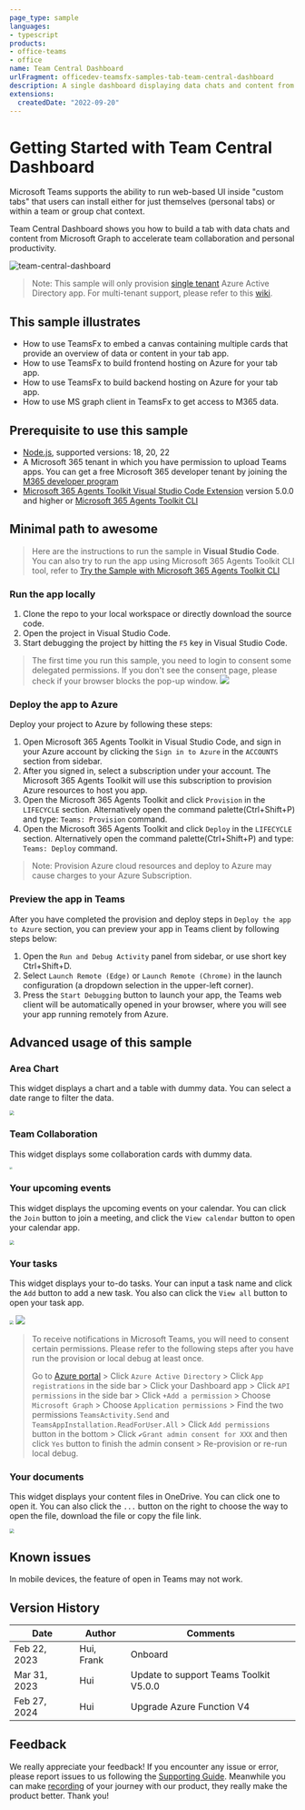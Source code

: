 ```yaml
---
page_type: sample
languages:
- typescript
products:
- office-teams
- office
name: Team Central Dashboard
urlFragment: officedev-teamsfx-samples-tab-team-central-dashboard
description: A single dashboard displaying data chats and content from Microsoft Graph to accelerate team collaboration and personal productivity.
extensions:
  createdDate: "2022-09-20"
---
```

# Getting Started with Team Central Dashboard

Microsoft Teams supports the ability to run web-based UI inside "custom tabs" that users can install either for just themselves (personal tabs) or within a team or group chat context.

Team Central Dashboard shows you how to build a tab with data chats and content from Microsoft Graph to accelerate team collaboration and personal productivity.

![team-central-dashboard](assets/sampleDemo.gif)

> Note: This sample will only provision [single tenant](https://learn.microsoft.com/azure/active-directory/develop/single-and-multi-tenant-apps#who-can-sign-in-to-your-app) Azure Active Directory app. For multi-tenant support, please refer to this [wiki](https://aka.ms/teamsfx-multi-tenant).

## This sample illustrates

- How to use TeamsFx to embed a canvas containing multiple cards that provide an overview of data or content in your tab app.
- How to use TeamsFx to build frontend hosting on Azure for your tab app.
- How to use TeamsFx to build backend hosting on Azure for your tab app.
- How to use MS graph client in TeamsFx to get access to M365 data.

## Prerequisite to use this sample

- [Node.js](https://nodejs.org/), supported versions: 18, 20, 22
- A Microsoft 365 tenant in which you have permission to upload Teams apps. You can get a free Microsoft 365 developer tenant by joining the [M365 developer program](https://developer.microsoft.com/en-us/microsoft-365/dev-program)
- [Microsoft 365 Agents Toolkit Visual Studio Code Extension](https://aka.ms/teams-toolkit) version 5.0.0 and higher or [Microsoft 365 Agents Toolkit CLI](https://aka.ms/teams-toolkit-cli)

## Minimal path to awesome

> Here are the instructions to run the sample in **Visual Studio Code**. You can also try to run the app using Microsoft 365 Agents Toolkit CLI tool, refer to [Try the Sample with Microsoft 365 Agents Toolkit CLI](cli.md)

### Run the app locally

1. Clone the repo to your local workspace or directly download the source code.
1. Open the project in Visual Studio Code.
1. Start debugging the project by hitting the `F5` key in Visual Studio Code.

> The first time you run this sample, you need to login to consent some delegated permissions. If you don't see the consent page, please check if your browser blocks the pop-up window.
> <img src="public\popup-block.png">

### Deploy the app to Azure

Deploy your project to Azure by following these steps:

1. Open Microsoft 365 Agents Toolkit in Visual Studio Code, and sign in your Azure account by clicking the `Sign in to Azure` in the `ACCOUNTS` section from sidebar.
1. After you signed in, select a subscription under your account. The Microsoft 365 Agents Toolkit will use this subscription to provision Azure resources to host you app.
1. Open the Microsoft 365 Agents Toolkit and click `Provision` in the `LIFECYCLE` section. Alternatively open the command palette(Ctrl+Shift+P) and type: `Teams: Provision` command.
1. Open the Microsoft 365 Agents Toolkit and click `Deploy` in the `LIFECYCLE` section. Alternatively open the command palette(Ctrl+Shift+P) and type: `Teams: Deploy` command.

> Note: Provision Azure cloud resources and deploy to Azure may cause charges to your Azure Subscription.

### Preview the app in Teams

After you have completed the provision and deploy steps in `Deploy the app to Azure` section, you can preview your app in Teams client by following steps below:

1. Open the `Run and Debug Activity` panel from sidebar, or use short key Ctrl+Shift+D.
1. Select `Launch Remote (Edge)` or `Launch Remote (Chrome)` in the launch configuration (a dropdown selection in the upper-left corner).
1. Press the `Start Debugging` button to launch your app, the Teams web client will be automatically opened in your browser, where you will see your app running remotely from Azure.

## Advanced usage of this sample

### Area Chart

This widget displays a chart and a table with dummy data. You can select a date range to filter the data.

<img src="public\area-chart.png" style="zoom: 50%">

### Team Collaboration

This widget displays some collaboration cards with dummy data.

<img src="public\collaborations.png" style="zoom: 30%">

### Your upcoming events

This widget displays the upcoming events on your calendar. You can click the `Join` button to join a meeting, and click the `View calendar` button to open your calendar app.

<img src="public\join-meeting.png" style="zoom: 50%">

### Your tasks

This widget displays your to-do tasks. Your can input a task name and click the `Add` button to add a new task. You also can click the `View all` button to open your task app.

<img src="public\add-task.png" style="zoom: 45%">

<img src="public\task-notification.png">

> To receive notifications in Microsoft Teams, you will need to consent certain permissions. Please refer to the following steps after you have run the provision or local debug at least once.
>
> Go to [Azure portal](https://portal.azure.com/) > Click `Azure Active Directory` > Click `App registrations` in the side bar > Click your Dashboard app > Click `API permissions` in the side bar > Click `+Add a permission` > Choose `Microsoft Graph` > Choose `Application permissions` > Find the two permissions `TeamsActivity.Send` and `TeamsAppInstallation.ReadForUser.All` > Click `Add permissions` button in the bottom > Click `✔Grant admin consent for XXX` and then click `Yes` button to finish the admin consent > Re-provision or re-run local debug.

### Your documents

This widget displays your content files in OneDrive. You can click one to open it. You can also click the `...` button on the right to choose the way to open the file, download the file or copy the file link.

<img src="public\document.png" style="zoom: 50%">

## Known issues

In mobile devices, the feature of open in Teams may not work.

## Version History

| Date         | Author     | Comments                               |
| ------------ | ---------- | -------------------------------------- |
| Feb 22, 2023 | Hui, Frank | Onboard                                |
| Mar 31, 2023 | Hui        | Update to support Teams Toolkit V5.0.0 |
| Feb 27, 2024 | Hui        | Upgrade Azure Function V4              |

## Feedback

We really appreciate your feedback! If you encounter any issue or error, please report issues to us following the [Supporting Guide](https://github.com/OfficeDev/TeamsFx-Samples/blob/dev/SUPPORT.md). Meanwhile you can make [recording](https://aka.ms/teamsfx-record) of your journey with our product, they really make the product better. Thank you!
